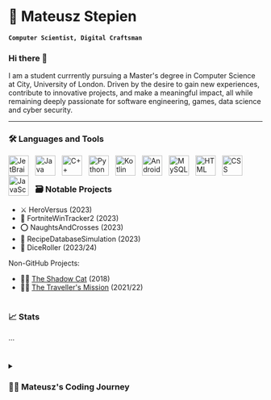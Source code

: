 # 🚀 Mateusz Stepien

**`Computer Scientist, Digital Craftsman`**

### Hi there 👋

I am a student currrently pursuing a Master's degree in Computer Science at City, University of London. Driven by the 
desire to gain new experiences, contribute to innovative projects, and make a meaningful impact, all while remaining 
deeply passionate for software engineering, games, data science and cyber security.

<!--
<p align="left">
    <a href="https://github.com/ForrestKnight?tab=followers">
        <img alt="followers" title="Follow me on Github" src="https://custom-icon-badges.demolab.com/github/followers/ForrestKnight?color=236ad3&labelColor=1155ba&style=for-the-badge&logo=person-add&label=Follow&logoColor=white"/></a>
    <a href="https://github.com/mateuszs6?tab=repositories&sort=stargazers">
        <img alt="total stars" title="Total stars on GitHub" src="https://custom-icon-badges.demolab.com/github/stars/ForrestKnight?color=55960c&style=for-the-badge&labelColor=488207&logo=star"/></a>
</p>
-->

---

### 🛠 Languages and Tools

<!-- COPY+PASTE: [align="left" alt="NAME" width="40px" style="padding-right:10px;" ] -->

<img align="left" title="JetBrains" width="40px" style="padding-right:10px;" src="https://cdn.jsdelivr.net/gh/devicons/devicon/icons/jetbrains/jetbrains-original.svg" />
<img align="left" title="Java" width="40px" style="padding-right:10px;" src="https://cdn.jsdelivr.net/gh/devicons/devicon/icons/java/java-original.svg"/>
<img align="left" title="C++" width="40px" style="padding-right:10px;" src="https://cdn.jsdelivr.net/gh/devicons/devicon/icons/cplusplus/cplusplus-original.svg" />
<img align="left" title="Python" width="40px" style="padding-right:10px;" src="https://cdn.jsdelivr.net/gh/devicons/devicon/icons/python/python-original.svg" />
<!-- <img align="left" title="GitHub" width="40px" style="padding-right:10px;" src="https://cdn.jsdelivr.net/gh/devicons/devicon/icons/github/github-original.svg" /> -->
<img align="left" title="Kotlin" width="40px" style="padding-right:10px;" src="https://cdn.jsdelivr.net/gh/devicons/devicon/icons/kotlin/kotlin-original.svg" />
<img align="left" title="Android Studio" width="40px" style="padding-right:10px;" src="https://cdn.jsdelivr.net/gh/devicons/devicon/icons/androidstudio/androidstudio-original.svg" />
<!-- <img align="left" title="Gradle" width="40px" style="padding-right:10px;" src="https://cdn.jsdelivr.net/gh/devicons/devicon/icons/gradle/gradle-plain.svg" /> -->
<img align="left" title="MySQL" width="40px" style="padding-right:10px;" src="https://cdn.jsdelivr.net/gh/devicons/devicon/icons/mysql/mysql-original.svg" />
<img align="left" title="HTML" width="40px" style="padding-right:10px;" src="https://cdn.jsdelivr.net/gh/devicons/devicon/icons/html5/html5-plain.svg" />
<img align="left" title="CSS" width="40px" style="padding-right:10px;" src="https://cdn.jsdelivr.net/gh/devicons/devicon/icons/css3/css3-plain.svg" />
<img align="left" title="JavaScript" width="40px" style="padding-right:10px;" src="https://cdn.jsdelivr.net/gh/devicons/devicon/icons/javascript/javascript-plain.svg" />
<br />

#

### 🗃 Notable Projects

- ⚔ HeroVersus (2023)
- 🏅 FortniteWinTracker2 (2023)
- ⭕ NaughtsAndCrosses (2023)
- 📜 RecipeDatabaseSimulation (2023)
- 🎲 DiceRoller (2023/24)

Non-GitHub Projects:
- 🐱‍👤 [The Shadow Cat][flowlab] (2018)
- 🏃‍♂️ [The Traveller's Mission][replit] (2021/22)

#

### 📈 Stats

...

#

<details>
    <summary><h3>👨‍💻 Mateusz's Coding Journey</h3></summary>
    ...

<!--
**mateuszs6/mateuszs6** is a ✨ _special_ ✨ repository because its `README.md` (this file) appears on your GitHub profile.

Here are some ideas to get you started:

- 🔭 I’m currently working on ...
- 🌱 I’m currently learning ...
- 👯 I’m looking to collaborate on ...
- 🤔 I’m looking for help with ...
- 💬 Ask me about ...
- 📫 How to reach me: ...
- 😄 Pronouns: ...
- ⚡ Fun fact: ...
-->

[flowlab]: https://flowlab.io/games/play/937230
[replit]: https://replit.com/@MateuszStepien1/The-Travellers-Mission?v=1#main.py

